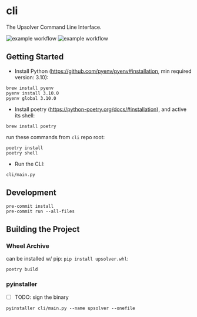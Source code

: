 # cli
The Upsolver Command Line Interface.

![example workflow](https://github.com/Upsolver/cli/actions/workflows/run-tests.yaml/badge.svg)
![example workflow](https://github.com/Upsolver/cli/actions/workflows/static-checks.yaml/badge.svg)


## Getting Started

- Install Python (https://github.com/pyenv/pyenv#installation, min required version: 3.10):
```commandline
brew install pyenv
pyenv install 3.10.0
pyenv global 3.10.0
```

- Install poetry (https://python-poetry.org/docs/#installation), and active its shell:

```commandline
brew install poetry
```

run these commands from `cli` repo root:

```commandline
poetry install
poetry shell
```

- Run the CLI:

```commandline
cli/main.py
```

## Development

```commandline
pre-commit install
pre-commit run --all-files
```

## Building the Project

### Wheel Archive
can be installed w/ pip: `pip install upsolver.whl`:

```commandline
poetry build
```

### pyinstaller

- [ ] TODO: sign the binary

```commandline
pyinstaller cli/main.py --name upsolver --onefile
```
